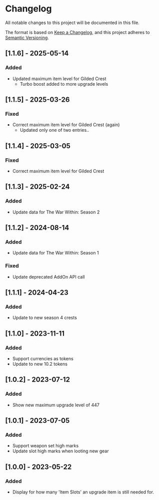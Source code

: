 # Changelog
All notable changes to this project will be documented in this file.

The format is based on [Keep a Changelog](https://keepachangelog.com/en/1.0.0/),
and this project adheres to [Semantic Versioning](https://semver.org/spec/v2.0.0.html).

## [1.1.6] - 2025-05-14
### Added
 - Updated maximum item level for Gilded Crest
   * Turbo boost added to more upgrade levels
## [1.1.5] - 2025-03-26
### Fixed
 - Correct maximum item level for Gilded Crest (again)
   * Updated only one of two entries..

## [1.1.4] - 2025-03-05
### Fixed
 - Correct maximum item level for Gilded Crest

## [1.1.3] - 2025-02-24
### Added
 - Update data for The War Within: Season 2

## [1.1.2] - 2024-08-14
### Added
 - Update data for The War Within: Season 1
### Fixed
 - Update deprecated AddOn API call

## [1.1.1] - 2024-04-23
### Added
 - Update to new season 4 crests

## [1.1.0] - 2023-11-11
### Added
 - Support currencies as tokens
 - Update to new 10.2 tokens

## [1.0.2] - 2023-07-12
### Added
 - Show new maximum upgrade level of 447

## [1.0.1] - 2023-07-05
### Added
 - Support weapon set high marks
 - Update slot high marks when looting new gear

## [1.0.0] - 2023-05-22
### Added
 - Display for how many 'Item Slots' an upgrade item is still needed for.
